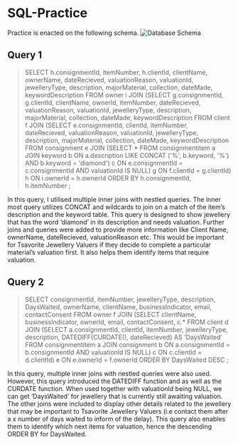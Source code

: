 # SQL-Practice
Practice is enacted on the following schema.
![Database Schema](../main/ImageAssets/DatabaseEER)


## Query 1
> SELECT h.consignmentId, itemNumber, h.clientId, clientName, ownerName, dateRecieved, valuationReason, valuationId, jewelleryType, description, majorMaterial, collection, dateMade, keywordDescription
> FROM owner i
> JOIN
>	 (SELECT g.consignmentId, g.clientId, clientName, ownerId, itemNumber, dateRecieved, valuationReason, valuationId, jewelleryType, description, majorMaterial, collection, dateMade, keywordDescription
> 	FROM client f
> 	JOIN
> 		(SELECT e.consignmentId, clientId, itemNumber, dateRecieved, valuationReason, valuationId, jewelleryType, description, majorMaterial, collection, dateMade, keywordDescription
> 		FROM consignment e
> 		JOIN
> 			(SELECT *
> 			FROM consignmentitem a
> 			JOIN keyword b
> 			ON a.description LIKE CONCAT ('%', b.keyword, '%')
> 			AND b.keyword = 'diamond') c
> 		ON e.consignmentId = c.consignmentId
> 		AND valuationId IS NULL) g
> 	ON f.clientId = g.clientId) h
> ON i.ownerId = h.ownerId
> ORDER BY h.consignmentId, h.itemNumber
> ;

In this query, I utilised multiple inner joins with nestled queries. The inner most query utilizes CONCAT and wildcards to join on a match of the item’s description and the keyword table. This query is designed to show jewellery that has the word ‘diamond’ in its description and needs valuation. Further joins and queries were added to provide more information like Client Name, ownerName, dateRecieved, valuationReason etc.  This would be important for Tsavorite Jewellery Valuers if they decide to complete a particular material’s valuation first. It also helps them identify items that require valuation.

## Query 2
> SELECT consignmentId, itemNumber, jewelleryType, description, DaysWaited, ownerName, clientName, businessIndicator, email, contactConsent
> FROM owner f
> JOIN
> 	(SELECT clientName, businessIndicator, ownerId, email, contactConsent, c.*
> 	FROM client d
> 	JOIN
> 		(SELECT a.consignmentId, clientId, itemNumber, jewelleryType, description, DATEDIFF(CURDATE(), dateRecieved) AS 'DaysWaited'
> 		FROM consignmentitem a
> 		JOIN consignment b
> 		ON a.consignmentId = b.consignmentId
>         AND valuationId IS NULL) c
> 	ON c.clientId = d.clientId) e
> ON e.ownerId = f.ownerId
> ORDER BY DaysWaited DESC
> ; 

In this query, multiple inner joins with nestled queries were also used. However, this query introduced the DATEDIFF function and as well as the CURDATE function. When used together with valuationId being NULL, we can get ‘DaysWaited’ for jewellery that is currently still awaiting valuation. The other joins were included to display other details related to the jewellery that may be important to Tsavorite Jewellery Valuers (i.e contact them after a x number of days waited to inform of the delay). This query also enables them to identify which next items for valuation, hence the descending ORDER BY for DaysWaited.
